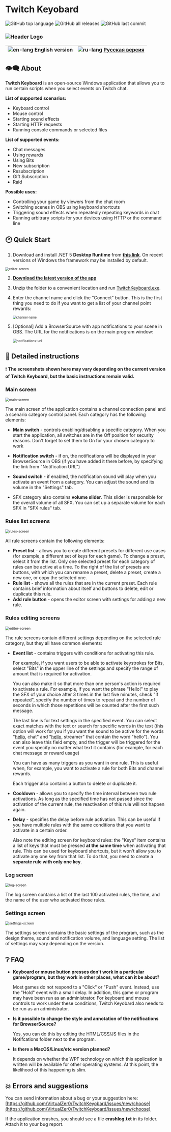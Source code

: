 # Twitch Keyobard

<img alt="GitHub top language" src="https://img.shields.io/github/languages/top/virtualzer0/twitchkeyboard"/> <img alt="GitHub all releases" src="https://img.shields.io/github/downloads/virtualzer0/twitchkeyboard/total"/> <img alt="GitHub last commit" src="https://img.shields.io/github/last-commit/virtualzer0/twitchkeyboard">

### ![Header Logo](./Docs/img/header-logo.png)

| ![en-lang](./Docs/img/en-lang.png) English version | ![ru-lang](./Docs/img/ru-lang.png) [Русская версия](https://github.com/VirtualZer0/TwitchKeyboard/blob/master/Docs/README.ru.md) |
| -------------------------------------------------: | ------------------------------------------------- |

 

## 👁‍🗨 About

**Twitch Keyboard** is an open-source Windows application that allows you to run certain scripts when you select events on Twitch chat.

**List of supported scenarios:**

- Keyboard control
- Mouse control
- Starting sound effects
- Starting HTTP requests
- Running console commands or selected files



**List of supported events:**

- Chat messages
- Using rewards
- Using Bits
- New subscription
- Resubscription
- Gift Subscription
- Raid

  

**Possible uses:**

- Controlling your game by viewers from the chat room
- Switching scenes in OBS using keyboard shortcuts
- Triggering sound effects when repeatedly repeating keywords in chat
- Running arbitrary scripts for your devices using HTTP or the command line



## 🕐 Quick Start

1. Download and install .NET 5 **Desktop Runtime** from [**this link**](https://dotnet.microsoft.com/download/dotnet/5.0). On recent versions of Windows the framework may be installed by default.
<img src="./Docs/img/runtime_download.png" alt="editor-screen" style="zoom:70%;" />

2. [**Download the latest version of the app**](https://github.com/VirtualZer0/TwitchKeyboard/releases)

3. Unzip the folder to a convenient location and run <u>TwitchKeyboard.exe</u>.

4. Enter the channel name and click the "Connect" button. This is the first thing you need to do if you want to get a list of your channel point rewards:

   <img src="./Docs/img/en/channelName.png" alt="channel-name" style="zoom: 67%;"/>

5. [Optional] Add a BrowserSource with app notifications to your scene in OBS. The URL for the notifications is on the main program window:

    <img src="./Docs/img/notifications-url.png" alt="notifications-url" style="zoom:75%;"/>



## 💬 Detailed instructions

❗ **The screenshots shown here may vary depending on the current version of Twitch Keyboard, but the basic instructions remain valid.**

### Main screen

<img src="./Docs/img/en/mainScreen.png" alt="main-screen" style="zoom: 75%;" />

The main screen of the application contains a channel connection panel and a scenario category control panel. Each category has the following elements:

- **Main switch** - controls enabling/disabling a specific category. When you start the application, all switches are in the Off position for security reasons. Don't forget to set them to On for your chosen category to work

- **Notification switch** - if on, the notifications will be displayed in your BrowserSource in OBS (if you have added it there before, by specifying the link from "Notification URL")

- **Sound switch** - if enabled, the notification sound will play when you activate an event from a category. You can adjust the sound and its volume in the "Settings" tab.

- SFX category also contains **volume slider**. This slider is responsible for the overall volume of all SFX. You can set up a separate volume for each SFX in "SFX rules" tab.

  

### Rules list screens

<img src="./Docs/img/en/rulesScreen.png" alt="rules-screen" style="zoom:75%;" />

All rule screens contain the following elements:

- **Preset list** - allows you to create different presets for different use cases (for example, a different set of keys for each game). To change a preset, select it from the list. Only one selected preset for each category of rules can be active at a time. To the right of the list of presets are buttons, with which you can rename a preset, delete a preset, create a new one, or copy the selected one.
- **Rule list** - shows all the rules that are in the current preset. Each rule contains brief information about itself and buttons to delete, edit or duplicate this rule.
- **Add rule button** - opens the editor screen with settings for adding a new rule.

### Rules editing screens

<img src="./Docs/img/en/editorScreen.png" alt="editor-screen" style="zoom:75%;" />

The rule screens contain different settings depending on the selected rule category, but they all have common elements:

- **Event list** - contains triggers with conditions for activating this rule.

  For example, if you want users to be able to activate keystrokes for Bits, select "Bits" in the upper line of the settings and specify the range of amount that is required for activation.

  You can also make it so that more than one person's action is required to activate a rule. For example, if you want the phrase "Hello!" to play the SFX of your choice after 3 times in the last five minutes, check "If repeated", specify the number of times to repeat and the number of seconds in which those repetitions will be counted after the first such message.

  The last line is for text settings in the specified event. You can select exact matches with the text or search for specific words in the text (this option will work for you if you want the sound to be active for the words "<u>hello</u>, chat" and "<u>hello</u>, streamer" that contain the word "hello"). You can also leave this field empty, and the trigger will be triggered for the event you specify no matter what text it contains (for example, for each chat message or reward usage)

  You can have as many triggers as you want in one rule. This is useful when, for example, you want to activate a rule for both Bits and channel rewards.

  Each trigger also contains a button to delete or duplicate it.

- **Cooldown** - allows you to specify the time interval between two rule activations. As long as the specified time has not passed since the activation of the current rule, the reactivation of this rule will not happen again.

- **Delay** - specifies the delay before rule activation. This can be useful if you have multiple rules with the same conditions that you want to activate in a certain order.

  Also note the editing screen for keyboard rules: the "Keys" item contains a list of keys that must be pressed **at the same time** when activating that rule. This can be used for keyboard shortcuts, but it won't allow you to activate any one key from that list. To do that, you need to create a **separate rule with only one key**.

### Log screen

<img src="./Docs/img/en/logScreen.png" alt="log-screen" style="zoom:75%;" />

The log screen contains a list of the last 100 activated rules, the time, and the name of the user who activated those rules.

### Settings screen

<img src="./Docs/img/en/settingsScreen.png" alt="settings-screen" style="zoom:75%;" />

The settings screen contains the basic settings of the program, such as the design theme, sound and notification volume, and language setting. The list of settings may vary depending on the version.

## ❔ FAQ

- **Keyboard or mouse button presses don't work in a particular game/program, but they work in other places, what can it be about?**

  Most games do not respond to a "Click" or "Push" event. Instead, use the "Hold" event with a small delay. In addition, this game or program may have been run as an administrator. For keyboard and mouse controls to work under these conditions, Twitch Keyobard also needs to be run as an administrator. 
- **Is it possible to change the style and annotation of the notifications for BrowserSource?**

  Yes, you can do this by editing the HTML/CSS/JS files in the Notifcations folder next to the program.
- **Is there a MacOS/Linux/etc version planned?**

  It depends on whether the WPF technology on which this application is written will be available for other operating systems. At this point, the likelihood of this happening is slim.

## 💥 Errors and suggestions

You can send information about a bug or your suggestion here:
[https://github.com/VirtualZer0/TwitchKeyobard/issues/new/choose](https://github.com/VirtualZer0/TwitchKeyboard/issues/new/choose)

If the application crashes, you should see a file **crashlog.txt** in its folder. Attach it to your bug report.
